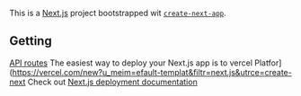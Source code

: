 This is a [Next.js](https://nextjs.org) project bootstrapped wit [`create-next-app`](https://nextjs.org/docs/pages/api-reference/create-next-app).

## Getting
[API routes](https://nextjs.org/docs/pages/building-your-pplication/routng/aproutes)
The easiest way to deploy your Next.js app is to vercel Platfor](https://vercel.com/new?u_meim=efault-templat&filtr=next.js&utrce=create-next
Check out [Next.js deployment documentation](https://nextjs.org/docs/pages/building-your-application/deployin) 

